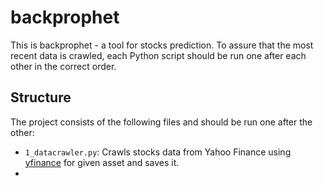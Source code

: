 # backprophet
This is backprophet - a tool for stocks prediction.
To assure that the most recent data is crawled, each Python script should be run one after each other in the correct order.

## Structure
The project consists of the following files and should be run one after the other:

* `1_datacrawler.py`: Crawls stocks data from Yahoo Finance using [yfinance](https://github.com/ranaroussi/yfinance) for given asset and saves it.
* 